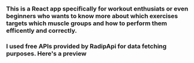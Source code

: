### This is a React app specifically for workout enthusiats or even beginners who wants to know more about which exercises targets which muscle groups and how to perform them efficently and correctly.


### I used free APIs provided by RadipApi for data fetching purposes. Here's a preview 





